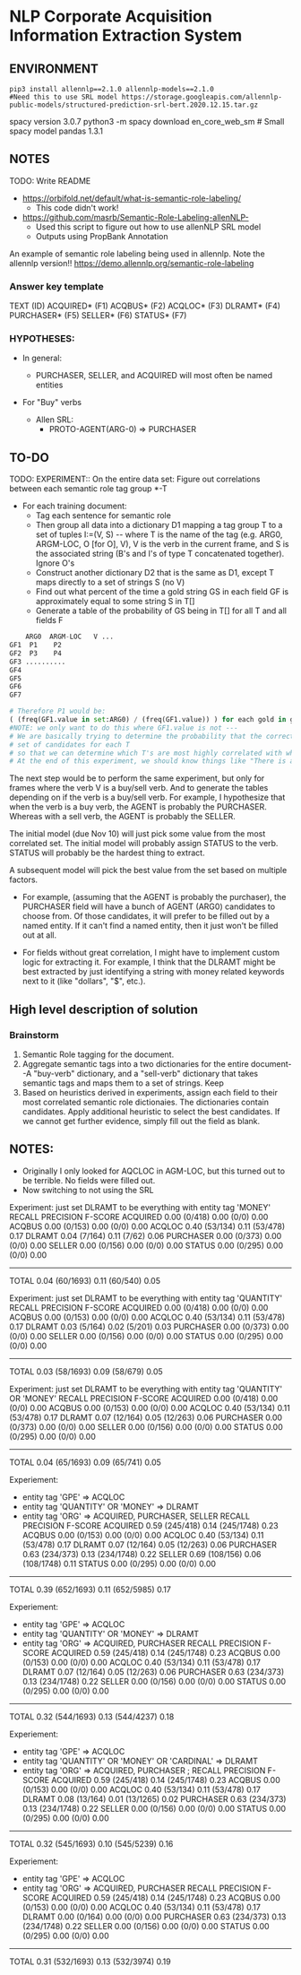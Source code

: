 # NLP Corporate Acquisition Information Extraction System

## ENVIRONMENT
```
pip3 install allennlp==2.1.0 allennlp-models==2.1.0
#Need this to use SRL model https://storage.googleapis.com/allennlp-public-models/structured-prediction-srl-bert.2020.12.15.tar.gz
```
spacy version 3.0.7
python3 -m spacy download en_core_web_sm # Small spacy model
pandas 1.3.1

## NOTES

TODO: Write README

- https://orbifold.net/default/what-is-semantic-role-labeling/
	- This code didn't work!
- https://github.com/masrb/Semantic-Role-Labeling-allenNLP-
	- Used this script to figure out how to use allenNLP SRL model
	- Outputs using PropBank Annotation


An example of semantic role labeling being used in allennlp. Note the allennlp version!!
https://demo.allennlp.org/semantic-role-labeling


### Answer key template

TEXT (ID)
ACQUIRED* (F1)
ACQBUS* (F2)
ACQLOC* (F3)
DLRAMT* (F4)
PURCHASER* (F5)
SELLER* (F6)
STATUS* (F7)

### HYPOTHESES:
- In general:
  - PURCHASER, SELLER, and ACQUIRED will most often be named entities


- For "Buy" verbs
  - Allen SRL:
     - PROTO-AGENT(ARG-0) => PURCHASER
     
 ## TO-DO

TODO: EXPERIMENT:: On the entire data set: Figure out correlations between each semantic role tag group \*-T 
- For each training document:
  - Tag each sentence for semantic role
  - Then group all data into a dictionary D1 mapping a tag group T to a set of tuples I:=(V, S) -- where T is the name of the tag (e.g. ARG0, ARGM-LOC, O [for O], V), V is the verb in the current frame, and S is the associated string (B's and I's of type T concatenated together). Ignore O's
  - Construct another dictionary D2 that is the same as D1, except T maps directly to a set of strings S (no V)
  - Find out what percent of the time a gold string GS in each field GF is approximately equal to some string S in T\[\]
  - Generate a table of the probability of GS being in T[] for all T and all fields F
  
```python
    ARG0  ARGM-LOC   V ...
GF1  P1    P2
GF2  P3    P4
GF3 ..........
GF4
GF5
GF6
GF7

# Therefore P1 would be: 
( (freq(GF1.value in set:ARG0) / (freq(GF1.value)) ) for each gold in golds
#NOTE: we only want to do this where GF1.value is not ---
# We are basically trying to determine the probability that the correct gold answer is in our
# set of candidates for each T
# so that we can determine which T's are most highly correlated with which field.
# At the end of this experiment, we should know things like "There is a 70% chance that the set ARG0 contains F5 (the PURCHASER)".
```

The next step would be to perform the same experiment, but only for frames where the verb V is a buy/sell verb. And to generate the tables depending on if the verb is a buy/sell verb. For example, I hypothesize that when the verb is a buy verb, the AGENT is probably the PURCHASER. Whereas with a sell verb, the AGENT is probably the SELLER.

The initial model (due Nov 10) will just pick some value from the most correlated set. The initial model will probably assign STATUS to the verb. STATUS will probably be the hardest thing to extract.

A subsequent model will pick the best value from the set based on multiple factors. 
- For example, (assuming that the AGENT is probably the purchaser), the PURCHASER field will have a bunch of AGENT (ARG0) candidates to choose from. Of those candidates, it will prefer to be filled out by a named entity. If it can't find a named entity, then it just won't be filled out at all.

- For fields without great correlation, I might have to implement custom logic for extracting it. For example, I think that the DLRAMT might be best extracted by just identifying a string with money related keywords next to it (like "dollars", "$", etc.).

## High level description of solution

### Brainstorm 

1. Semantic Role tagging for the document.
2. Aggregate semantic tags into a two dictionaries for the entire document--A "buy-verb" dictionary, and a "sell-verb" dictionary that takes semantic tags and maps them to a set of strings. Keep 
3. Based on heuristics derived in experiments, assign each field to their most correlated semantic role dictionaies. The dictionaries contain candidates. Apply additional heuristic to select the best candidates. If we cannot get further evidence, simply fill out the field as blank.
 
## NOTES:

- Originally I only looked for AQCLOC in AGM-LOC, but this turned out to be terrible. No fields were filled out. 
- Now switching to not using the SRL


Experiment: just set DLRAMT to be everything with entity tag 'MONEY'
                RECALL             PRECISION          F-SCORE
ACQUIRED        0.00 (0/418)	   0.00 (0/0)         0.00
ACQBUS          0.00 (0/153)	   0.00 (0/0)         0.00
ACQLOC          0.40 (53/134)	   0.11 (53/478)      0.17
DLRAMT          0.04 (7/164)	   0.11 (7/62)        0.06
PURCHASER       0.00 (0/373)	   0.00 (0/0)         0.00
SELLER          0.00 (0/156)	   0.00 (0/0)         0.00
STATUS          0.00 (0/295)	   0.00 (0/0)         0.00
--------        --------------     --------------     ----
TOTAL           0.04 (60/1693)	   0.11 (60/540)      0.05


Experiment: just set DLRAMT to be everything with entity tag 'QUANTITY'
                RECALL             PRECISION          F-SCORE
ACQUIRED        0.00 (0/418)	   0.00 (0/0)         0.00
ACQBUS          0.00 (0/153)	   0.00 (0/0)         0.00
ACQLOC          0.40 (53/134)	   0.11 (53/478)      0.17
DLRAMT          0.03 (5/164)	   0.02 (5/201)       0.03
PURCHASER       0.00 (0/373)	   0.00 (0/0)         0.00
SELLER          0.00 (0/156)	   0.00 (0/0)         0.00
STATUS          0.00 (0/295)	   0.00 (0/0)         0.00
--------        --------------     --------------     ----
TOTAL           0.03 (58/1693)	   0.09 (58/679)      0.05

Experiment: just set DLRAMT to be everything with entity tag 'QUANTITY' OR 'MONEY'
                RECALL             PRECISION          F-SCORE
ACQUIRED        0.00 (0/418)	   0.00 (0/0)         0.00
ACQBUS          0.00 (0/153)	   0.00 (0/0)         0.00
ACQLOC          0.40 (53/134)	   0.11 (53/478)      0.17
DLRAMT          0.07 (12/164)	   0.05 (12/263)      0.06
PURCHASER       0.00 (0/373)	   0.00 (0/0)         0.00
SELLER          0.00 (0/156)	   0.00 (0/0)         0.00
STATUS          0.00 (0/295)	   0.00 (0/0)         0.00
--------        --------------     --------------     ----
TOTAL           0.04 (65/1693)	   0.09 (65/741)      0.05

Experiement: 
- entity tag 'GPE' => ACQLOC
- entity tag 'QUANTITY' OR 'MONEY' => DLRAMT
- entity tag 'ORG' => ACQUIRED, PURCHASER, SELLER
                RECALL             PRECISION          F-SCORE
ACQUIRED        0.59 (245/418)	   0.14 (245/1748)    0.23
ACQBUS          0.00 (0/153)	   0.00 (0/0)         0.00
ACQLOC          0.40 (53/134)	   0.11 (53/478)      0.17
DLRAMT          0.07 (12/164)	   0.05 (12/263)      0.06
PURCHASER       0.63 (234/373)	   0.13 (234/1748)    0.22
SELLER          0.69 (108/156)	   0.06 (108/1748)    0.11
STATUS          0.00 (0/295)	   0.00 (0/0)         0.00
--------        --------------     --------------     ----
TOTAL           0.39 (652/1693)	   0.11 (652/5985)    0.17

Experiement: 
- entity tag 'GPE' => ACQLOC
- entity tag 'QUANTITY' OR 'MONEY' => DLRAMT
- entity tag 'ORG' => ACQUIRED, PURCHASER
                RECALL             PRECISION          F-SCORE
ACQUIRED        0.59 (245/418)	   0.14 (245/1748)    0.23
ACQBUS          0.00 (0/153)	   0.00 (0/0)         0.00
ACQLOC          0.40 (53/134)	   0.11 (53/478)      0.17
DLRAMT          0.07 (12/164)	   0.05 (12/263)      0.06
PURCHASER       0.63 (234/373)	   0.13 (234/1748)    0.22
SELLER          0.00 (0/156)	   0.00 (0/0)         0.00
STATUS          0.00 (0/295)	   0.00 (0/0)         0.00
--------        --------------     --------------     ----
TOTAL           0.32 (544/1693)	   0.13 (544/4237)    0.18

Experiement: 
- entity tag 'GPE' => ACQLOC
- entity tag 'QUANTITY' OR 'MONEY' OR 'CARDINAL' => DLRAMT
- entity tag 'ORG' => ACQUIRED, PURCHASER
;                RECALL             PRECISION          F-SCORE
ACQUIRED        0.59 (245/418)	   0.14 (245/1748)    0.23
ACQBUS          0.00 (0/153)	   0.00 (0/0)         0.00
ACQLOC          0.40 (53/134)	   0.11 (53/478)      0.17
DLRAMT          0.08 (13/164)	   0.01 (13/1265)     0.02
PURCHASER       0.63 (234/373)	   0.13 (234/1748)    0.22
SELLER          0.00 (0/156)	   0.00 (0/0)         0.00
STATUS          0.00 (0/295)	   0.00 (0/0)         0.00
--------        --------------     --------------     ----
TOTAL           0.32 (545/1693)	   0.10 (545/5239)    0.16


Experiement: 
- entity tag 'GPE' => ACQLOC
- entity tag 'ORG' => ACQUIRED, PURCHASER
                RECALL             PRECISION          F-SCORE
ACQUIRED        0.59 (245/418)	   0.14 (245/1748)    0.23
ACQBUS          0.00 (0/153)	   0.00 (0/0)         0.00
ACQLOC          0.40 (53/134)	   0.11 (53/478)      0.17
DLRAMT          0.00 (0/164)	   0.00 (0/0)         0.00
PURCHASER       0.63 (234/373)	   0.13 (234/1748)    0.22
SELLER          0.00 (0/156)	   0.00 (0/0)         0.00
STATUS          0.00 (0/295)	   0.00 (0/0)         0.00
--------        --------------     --------------     ----
TOTAL           0.31 (532/1693)	   0.13 (532/3974)    0.19

